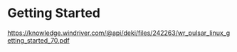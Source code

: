 # Getting Started

https://knowledge.windriver.com/@api/deki/files/242263/wr_pulsar_linux_getting_started_70.pdf